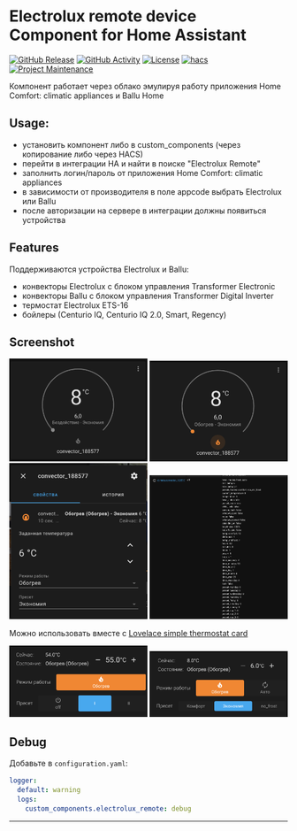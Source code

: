 # Electrolux remote device Component for Home Assistant

[![GitHub Release][releases-shield]][releases]
[![GitHub Activity][commits-shield]][commits]
[![License][license-shield]](LICENSE)
[![hacs][hacsbadge]][hacs]
[![Project Maintenance][maintenance-shield]][user_profile]



Компонент работает через облако эмулируя работу приложения Home Comfort: climatic appliances и Ballu Home

## Usage:
- установить компонент либо в custom_components (через копирование либо через HACS)
- перейти в интеграции HA и найти в поиске "Electrolux Remote"
- заполнить логин/пароль от приложения Home Comfort: climatic appliances
- в зависимости от производителя в поле appcode выбрать Electrolux или Ballu
- после авторизации на сервере в интеграции должны появиться устройства

## Features
Поддерживаются устройства Electrolux и Ballu:
- конвекторы Electrolux с блоком управления Transformer Electronic
- конвекторы Ballu с блоком управления Transformer Digital Inverter
- термостат Electrolux ETS-16
- бойлеры (Сenturio IQ, Centurio IQ 2.0, Smart, Regency)

## Screenshot
<img src="https://github.com/Ailme/home_assistant_electrolux_remote/blob/main/img/img-1.png?raw=true" width="250">
<img src="https://github.com/Ailme/home_assistant_electrolux_remote/blob/main/img/img-2.png?raw=true" width="250">
<img src="https://github.com/Ailme/home_assistant_electrolux_remote/blob/main/img/img-3.png?raw=true" width="250">
<img src="https://github.com/Ailme/home_assistant_electrolux_remote/blob/main/img/img-4.png?raw=true" width="250">

Можно использовать вместе с [Lovelace simple thermostat card](https://github.com/nervetattoo/simple-thermostat#setpoints-config)

<img src="https://github.com/Ailme/home_assistant_electrolux_remote/blob/main/img/img-5.png?raw=true" width="250">
<img src="https://github.com/Ailme/home_assistant_electrolux_remote/blob/main/img/img-6.png?raw=true" width="250">


## Debug

Добавьте в `configuration.yaml`:

```yaml
logger:
  default: warning
  logs:
    custom_components.electrolux_remote: debug
```

---

[commits-shield]: https://img.shields.io/github/commit-activity/y/Ailme/home_assistant_electrolux_remote.svg
[commits]: https://github.com/Ailme/home_assistant_electrolux_remote/commits/main
[hacs]: https://hacs.xyz
[hacsbadge]: https://img.shields.io/badge/HACS-Custom-orange.svg
[license-shield]: https://img.shields.io/github/license/Ailme/home_assistant_electrolux_remote.svg
[maintenance-shield]: https://img.shields.io/badge/maintainer-%40Ailme-blue.svg
[releases-shield]: https://img.shields.io/github/release/Ailme/home_assistant_electrolux_remote.svg
[releases]: https://github.com/Ailme/home_assistant_electrolux_remote/releases
[user_profile]: https://github.com/Ailme
